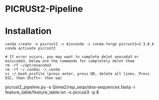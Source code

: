 # PICRUSt2-Pipeline

# Installation
```
conda create -n picrust2 -c bioconda -c conda-forge picrust2=2.3.0_b
conda activate picrust2

# If error occurs, you may want to complete delet anocoda3 or minicoda3, below are the commands for completely delet them
rm -rf ~/opt/anacoda3
rm -rf ~/.condac ~/.conda
vi ~/.bash_profile (press enter, press DD, delete all lines. Press ESC, then Shift+: then wq)
```


picrust2_pipeline.py -s Qiime2/rep_seqs/dna-sequences.fasta -i feature_table/feature_table.txt -o picrust3 -p 8
